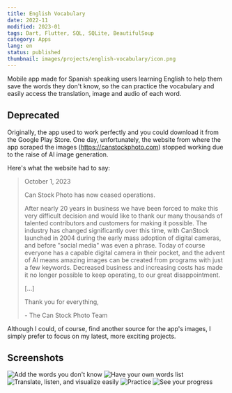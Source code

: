 ```yaml
---
title: English Vocabulary
date: 2022-11
modified: 2023-01
tags: Dart, Flutter, SQL, SQLite, BeautifulSoup
category: Apps
lang: en
status: published
thumbnail: images/projects/english-vocabulary/icon.png
---
```


Mobile app made for Spanish speaking users learning English to help them save the words they don't know, so the can practice the vocabulary and easily access the translation, image and audio of each word.

## Deprecated

Originally, the app used to work perfectly and you could download it from the Google Play Store. One day, unfortunately, the website from where the app scraped the images (<https://canstockphoto.com>) stopped working due to the raise of AI image generation.

Here's what the website had to say:

> October 1, 2023
>
> Can Stock Photo has now ceased operations.
>
> After nearly 20 years in business we have been forced to make this very difficult decision and would like to thank our many thousands of talented contributors and customers for making it possible. The industry has changed significantly over this time, with CanStock launched in 2004 during the early mass adoption of digital cameras, and before "social media" was even a phrase. Today of course everyone has a capable digital camera in their pocket, and the advent of AI means amazing images can be created from programs with just a few keywords. Decreased business and increasing costs has made it no longer possible to keep operating, to our great disappointment.
>
> [...]
>
> Thank you for everything,
>
> \- The Can Stock Photo Team

Although I could, of course, find another source for the app's images, I simply prefer to focus on my latest, more exciting projects.

## Screenshots

![Add the words you don't know]({static}/images/projects/english-vocabulary/1.png)
![Have your own words list]({static}/images/projects/english-vocabulary/2.png)
![Translate, listen, and visualize easily]({static}/images/projects/english-vocabulary/3.png)
![Practice]({static}/images/projects/english-vocabulary/4.png)
![See your progress]({static}/images/projects/english-vocabulary/5.png)
